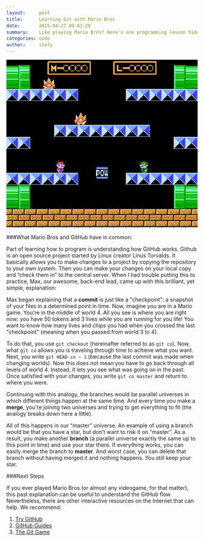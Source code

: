 ```yaml
---
layout:     post
title:      Learning Git with Mario Bros
date:       2015-04-27 09:41:29
summary:    Like playing Mario Bros? Here's one programming lesson hidden in the famous videogame.
categories: code
author:     stefy
---
```

![mariobros](/images/mariobros.jpg)


###What Mario Bros and GitHub have in common:

Part of learning how to program is understanding how GitHub works. Github is an open source project started by Linux creator Linus Torvalds. It basically allows you to make changes to a project by copying the repository to your own system. Then you can make your changes on your local copy and “check them in” to the central server. When I had trouble putting this to practice, Max, our awesome, back-end lead, came up with this brilliant, yet simple, explanation:

Max began explaining that a **commit** is just like a "checkpoint": a snapshot of your files in a determined point in time. Now, imagine you are in a Mario game. You're in the middle of world 4.  All you see is where you are right now: you have 50 tokens and 3 lives while you are running for you life! You want to know how many lives and chips you had when you crossed the last "checkpoint" (meaning when you passed from world 3 to 4). 

To do that, you use `git checkout` (hereinafter referred to as `git co`). Now, what `git co` allows you is traveling through time to achieve what you want. Next, you write `git HEAD co ~ 1` (because the last commit was made when changing worlds). Now this does not mean you have to go back through all levels of world 4. Instead, it lets you see what was going on in the past.  Once satisfied with your changes, you write `git co master` and return to where you were. 

Continuing with this analogy, the branches would be parallel universes in which different things happen at the same time. And every time you make a **merge**, you're joining two universes and trying to get everything to fit (the analogy breaks down here a little).


All of this happens in our “master” universe. An example of using a branch would be that you have a star, but don’t want to risk it on “master”. As a result, you make another **branch** (a parallel universe exactly the same up to this point in time) and use your star there. If everything works, you can easily merge the branch to **master**.  And worst case, you can delete that branch without having merged it and nothing happens. You still keep your star. 

###Next Steps

If you ever played Mario Bros (or almost any videogame, for that matter), this past explanation can be useful to understand the GitHub flow. Nevertheless, there are other interactive resources on the Internet that can help. We recommend:

1. [Try GitHub](https://try.github.io/levels/1/challenges/1)
2. [GitHub Guides](https://guides.github.com/introduction/flow/)
3. [The Git Game](http://pcottle.github.io/learnGitBranching/)



